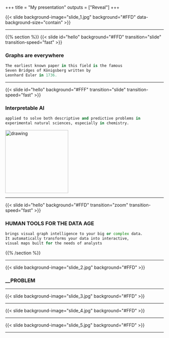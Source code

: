 +++
title = "My presentation"
outputs = ["Reveal"]
+++

{{< slide background-image="slide_1.jpg" background="#FFD" data-background-size="contain" >}}

---

{{% section %}}
{{< slide id="hello" background="#FFD" transition="slide" transition-speed="fast" >}}

### Graphs are everywhere

```python
The earliest known paper in this field is the famous
Seven Bridges of Königsberg written by
Leonhard Euler in 1736.

```

---

{{< slide id="hello" background="#FFF" transition="slide" transition-speed="fast" >}}

### Interpretable AI

```python
applied to solve both descriptive and predictive problems in
experimental natural sciences, especially in chemistry.
```

<img src="drawing.jpg" alt="drawing" width="200"/>

---

{{< slide id="hello" background="#FFD" transition="zoom" transition-speed="fast" >}}

### HUMAN TOOLS FOR THE DATA AGE

```python
brings visual graph intelligence to your big or complex data.
It automatically transforms your data into interactive,
visual maps built for the needs of analysts
```

{{% /section %}}

---

{{< slide background-image="slide_2.jpg" background="#FFD" >}}

### \_\_PROBLEM

---

{{< slide background-image="slide_3.jpg" background="#FFD" >}}

---

{{< slide background-image="slide_4.jpg" background="#FFD" >}}

---

{{< slide background-image="slide_5.jpg" background="#FFD" >}}

---
